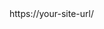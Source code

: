 <?xml version="1.0" encoding="UTF-8"?>
<urlset xmlns="http://www.sitemaps.org/schemas/sitemap/0.9">
  <url><loc>https://your-site-url/</loc></url>
</urlset>
